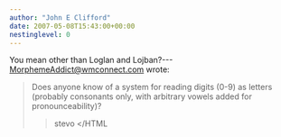 ```yaml
---
author: "John E Clifford"
date: 2007-05-08T15:43:00+00:00
nestinglevel: 0
---
```

You mean other than Loglan and Lojban?---
 [MorphemeAddict@wmconnect.com](mailto://MorphemeAddict@wmconnect.com) wrote:

> Does anyone know of a system for reading digits (0-9) as letters (probably
> consonants only, with arbitrary vowels added for pronounceability)?
>> stevo </HTML
>>